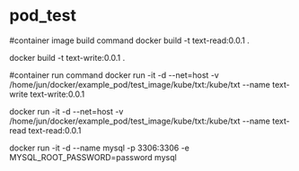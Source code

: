 # pod_test



#container image build command
docker build -t text-read:0.0.1 .

docker build -t text-write:0.0.1 .


#container run command
docker run -it -d --net=host -v /home/jun/docker/example_pod/test_image/kube/txt:/kube/txt --name text-write text-write:0.0.1

docker run -it -d --net=host -v /home/jun/docker/example_pod/test_image/kube/txt:/kube/txt --name text-read text-read:0.0.1

docker run -it -d --name mysql -p 3306:3306 -e MYSQL_ROOT_PASSWORD=password mysql
